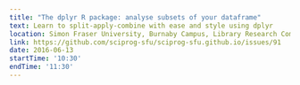 ```yaml
---
title: "The dplyr R package: analyse subsets of your dataframe"
text: Learn to split-apply-combine with ease and style using dplyr
location: Simon Fraser University, Burnaby Campus, Library Research Commons
link: https://github.com/sciprog-sfu/sciprog-sfu.github.io/issues/91
date: 2016-06-13
startTime: '10:30'
endTime: '11:30'
---
```


